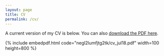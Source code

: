 ```yaml
---
layout: page
title: CV
permalink: /cv/
---
```


A current version of my CV is below. You can also
[download the PDF here](https://www.dropbox.com/s/4vroiojrnl49h97/cv_jul18.pdf?dl=0).

{% include embedpdf.html code="negl2lumfjtg2tk/cv_jul18.pdf" width=100 height=800 %}


